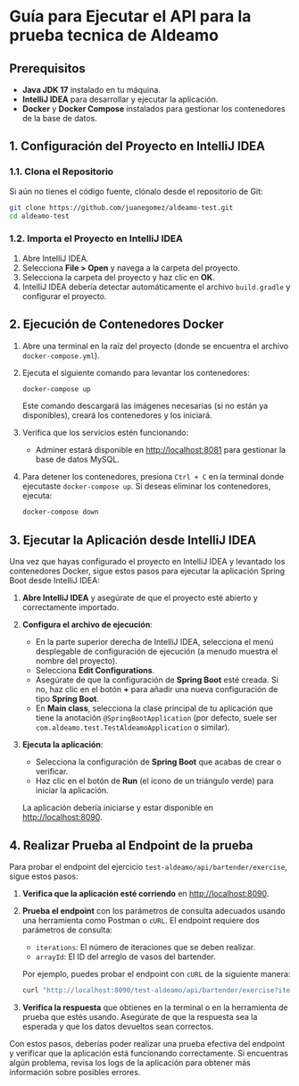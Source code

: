 # Guía para Ejecutar el API para la prueba tecnica de Aldeamo

## Prerequisitos

- **Java JDK 17** instalado en tu máquina.
- **IntelliJ IDEA** para desarrollar y ejecutar la aplicación.
- **Docker** y **Docker Compose** instalados para gestionar los contenedores de la base de datos.

## 1. Configuración del Proyecto en IntelliJ IDEA

### 1.1. Clona el Repositorio

Si aún no tienes el código fuente, clónalo desde el repositorio de Git:

```bash
git clone https://github.com/juanegomez/aldeamo-test.git
cd aldeamo-test
```

### 1.2. Importa el Proyecto en IntelliJ IDEA

1. Abre IntelliJ IDEA.
2. Selecciona **File > Open** y navega a la carpeta del proyecto.
3. Selecciona la carpeta del proyecto y haz clic en **OK**.
4. IntelliJ IDEA debería detectar automáticamente el archivo `build.gradle` y configurar el proyecto.

## 2. Ejecución de Contenedores Docker

1. Abre una terminal en la raíz del proyecto (donde se encuentra el archivo `docker-compose.yml`).

2. Ejecuta el siguiente comando para levantar los contenedores:

    ```bash
    docker-compose up
    ```

   Este comando descargará las imágenes necesarias (si no están ya disponibles), creará los contenedores y los iniciará.

3. Verifica que los servicios estén funcionando:
    - Adminer estará disponible en [http://localhost:8081](http://localhost:8081) para gestionar la base de datos MySQL.

4. Para detener los contenedores, presiona `Ctrl + C` en la terminal donde ejecutaste `docker-compose up`. Si deseas eliminar los contenedores, ejecuta:

    ```bash
    docker-compose down
    ```

## 3. Ejecutar la Aplicación desde IntelliJ IDEA

Una vez que hayas configurado el proyecto en IntelliJ IDEA y levantado los contenedores Docker, sigue estos pasos para ejecutar la aplicación Spring Boot desde IntelliJ IDEA:

1. **Abre IntelliJ IDEA** y asegúrate de que el proyecto esté abierto y correctamente importado.

2. **Configura el archivo de ejecución**:
    - En la parte superior derecha de IntelliJ IDEA, selecciona el menú desplegable de configuración de ejecución (a menudo muestra el nombre del proyecto).
    - Selecciona **Edit Configurations**.
    - Asegúrate de que la configuración de **Spring Boot** esté creada. Si no, haz clic en el botón **+** para añadir una nueva configuración de tipo **Spring Boot**.
    - En **Main class**, selecciona la clase principal de tu aplicación que tiene la anotación `@SpringBootApplication` (por defecto, suele ser `com.aldeamo.test.TestAldeamoApplication` o similar).

3. **Ejecuta la aplicación**:
    - Selecciona la configuración de **Spring Boot** que acabas de crear o verificar.
    - Haz clic en el botón de **Run** (el ícono de un triángulo verde) para iniciar la aplicación.

   La aplicación debería iniciarse y estar disponible en [http://localhost:8090](http://localhost:8090).

## 4. Realizar Prueba al Endpoint de la prueba

Para probar el endpoint del ejercicio `test-aldeamo/api/bartender/exercise`, sigue estos pasos:

1. **Verifica que la aplicación esté corriendo** en [http://localhost:8090](http://localhost:8090).

2. **Prueba el endpoint** con los parámetros de consulta adecuados usando una herramienta como Postman o `cURL`. El endpoint requiere dos parámetros de consulta:

   - `iterations`: El número de iteraciones que se deben realizar.
   - `arrayId`: El ID del arreglo de vasos del bartender.

   Por ejemplo, puedes probar el endpoint con `cURL` de la siguiente manera:

   ```bash
   curl "http://localhost:8090/test-aldeamo/api/bartender/exercise?iterations=10&arrayId=1"

3. **Verifica la respuesta** que obtienes en la terminal o en la herramienta de prueba que estés usando. Asegúrate de que la respuesta sea la esperada y que los datos devueltos sean correctos.

Con estos pasos, deberías poder realizar una prueba efectiva del endpoint y verificar que la aplicación está funcionando correctamente. Si encuentras algún problema, revisa los logs de la aplicación para obtener más información sobre posibles errores.